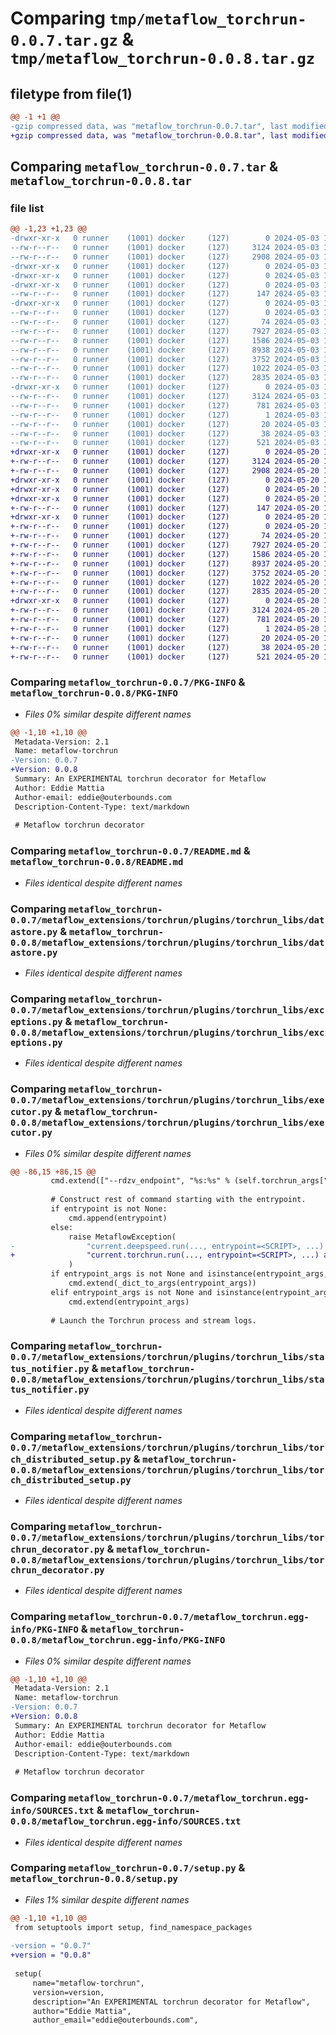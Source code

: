 # Comparing `tmp/metaflow_torchrun-0.0.7.tar.gz` & `tmp/metaflow_torchrun-0.0.8.tar.gz`

## filetype from file(1)

```diff
@@ -1 +1 @@
-gzip compressed data, was "metaflow_torchrun-0.0.7.tar", last modified: Fri May  3 18:40:45 2024, max compression
+gzip compressed data, was "metaflow_torchrun-0.0.8.tar", last modified: Mon May 20 18:54:53 2024, max compression
```

## Comparing `metaflow_torchrun-0.0.7.tar` & `metaflow_torchrun-0.0.8.tar`

### file list

```diff
@@ -1,23 +1,23 @@
-drwxr-xr-x   0 runner    (1001) docker     (127)        0 2024-05-03 18:40:45.478519 metaflow_torchrun-0.0.7/
--rw-r--r--   0 runner    (1001) docker     (127)     3124 2024-05-03 18:40:45.478519 metaflow_torchrun-0.0.7/PKG-INFO
--rw-r--r--   0 runner    (1001) docker     (127)     2908 2024-05-03 18:40:37.000000 metaflow_torchrun-0.0.7/README.md
-drwxr-xr-x   0 runner    (1001) docker     (127)        0 2024-05-03 18:40:45.474519 metaflow_torchrun-0.0.7/metaflow_extensions/
-drwxr-xr-x   0 runner    (1001) docker     (127)        0 2024-05-03 18:40:45.474519 metaflow_torchrun-0.0.7/metaflow_extensions/torchrun/
-drwxr-xr-x   0 runner    (1001) docker     (127)        0 2024-05-03 18:40:45.474519 metaflow_torchrun-0.0.7/metaflow_extensions/torchrun/plugins/
--rw-r--r--   0 runner    (1001) docker     (127)      147 2024-05-03 18:40:37.000000 metaflow_torchrun-0.0.7/metaflow_extensions/torchrun/plugins/mfextinit_torchrun.py
-drwxr-xr-x   0 runner    (1001) docker     (127)        0 2024-05-03 18:40:45.478519 metaflow_torchrun-0.0.7/metaflow_extensions/torchrun/plugins/torchrun_libs/
--rw-r--r--   0 runner    (1001) docker     (127)        0 2024-05-03 18:40:37.000000 metaflow_torchrun-0.0.7/metaflow_extensions/torchrun/plugins/torchrun_libs/__init__.py
--rw-r--r--   0 runner    (1001) docker     (127)       74 2024-05-03 18:40:37.000000 metaflow_torchrun-0.0.7/metaflow_extensions/torchrun/plugins/torchrun_libs/constants.py
--rw-r--r--   0 runner    (1001) docker     (127)     7927 2024-05-03 18:40:37.000000 metaflow_torchrun-0.0.7/metaflow_extensions/torchrun/plugins/torchrun_libs/datastore.py
--rw-r--r--   0 runner    (1001) docker     (127)     1586 2024-05-03 18:40:37.000000 metaflow_torchrun-0.0.7/metaflow_extensions/torchrun/plugins/torchrun_libs/exceptions.py
--rw-r--r--   0 runner    (1001) docker     (127)     8938 2024-05-03 18:40:37.000000 metaflow_torchrun-0.0.7/metaflow_extensions/torchrun/plugins/torchrun_libs/executor.py
--rw-r--r--   0 runner    (1001) docker     (127)     3752 2024-05-03 18:40:37.000000 metaflow_torchrun-0.0.7/metaflow_extensions/torchrun/plugins/torchrun_libs/status_notifier.py
--rw-r--r--   0 runner    (1001) docker     (127)     1022 2024-05-03 18:40:37.000000 metaflow_torchrun-0.0.7/metaflow_extensions/torchrun/plugins/torchrun_libs/torch_distributed_setup.py
--rw-r--r--   0 runner    (1001) docker     (127)     2835 2024-05-03 18:40:37.000000 metaflow_torchrun-0.0.7/metaflow_extensions/torchrun/plugins/torchrun_libs/torchrun_decorator.py
-drwxr-xr-x   0 runner    (1001) docker     (127)        0 2024-05-03 18:40:45.478519 metaflow_torchrun-0.0.7/metaflow_torchrun.egg-info/
--rw-r--r--   0 runner    (1001) docker     (127)     3124 2024-05-03 18:40:45.000000 metaflow_torchrun-0.0.7/metaflow_torchrun.egg-info/PKG-INFO
--rw-r--r--   0 runner    (1001) docker     (127)      781 2024-05-03 18:40:45.000000 metaflow_torchrun-0.0.7/metaflow_torchrun.egg-info/SOURCES.txt
--rw-r--r--   0 runner    (1001) docker     (127)        1 2024-05-03 18:40:45.000000 metaflow_torchrun-0.0.7/metaflow_torchrun.egg-info/dependency_links.txt
--rw-r--r--   0 runner    (1001) docker     (127)       20 2024-05-03 18:40:45.000000 metaflow_torchrun-0.0.7/metaflow_torchrun.egg-info/top_level.txt
--rw-r--r--   0 runner    (1001) docker     (127)       38 2024-05-03 18:40:45.478519 metaflow_torchrun-0.0.7/setup.cfg
--rw-r--r--   0 runner    (1001) docker     (127)      521 2024-05-03 18:40:37.000000 metaflow_torchrun-0.0.7/setup.py
+drwxr-xr-x   0 runner    (1001) docker     (127)        0 2024-05-20 18:54:53.523763 metaflow_torchrun-0.0.8/
+-rw-r--r--   0 runner    (1001) docker     (127)     3124 2024-05-20 18:54:53.523763 metaflow_torchrun-0.0.8/PKG-INFO
+-rw-r--r--   0 runner    (1001) docker     (127)     2908 2024-05-20 18:54:44.000000 metaflow_torchrun-0.0.8/README.md
+drwxr-xr-x   0 runner    (1001) docker     (127)        0 2024-05-20 18:54:53.519763 metaflow_torchrun-0.0.8/metaflow_extensions/
+drwxr-xr-x   0 runner    (1001) docker     (127)        0 2024-05-20 18:54:53.519763 metaflow_torchrun-0.0.8/metaflow_extensions/torchrun/
+drwxr-xr-x   0 runner    (1001) docker     (127)        0 2024-05-20 18:54:53.523763 metaflow_torchrun-0.0.8/metaflow_extensions/torchrun/plugins/
+-rw-r--r--   0 runner    (1001) docker     (127)      147 2024-05-20 18:54:44.000000 metaflow_torchrun-0.0.8/metaflow_extensions/torchrun/plugins/mfextinit_torchrun.py
+drwxr-xr-x   0 runner    (1001) docker     (127)        0 2024-05-20 18:54:53.523763 metaflow_torchrun-0.0.8/metaflow_extensions/torchrun/plugins/torchrun_libs/
+-rw-r--r--   0 runner    (1001) docker     (127)        0 2024-05-20 18:54:44.000000 metaflow_torchrun-0.0.8/metaflow_extensions/torchrun/plugins/torchrun_libs/__init__.py
+-rw-r--r--   0 runner    (1001) docker     (127)       74 2024-05-20 18:54:44.000000 metaflow_torchrun-0.0.8/metaflow_extensions/torchrun/plugins/torchrun_libs/constants.py
+-rw-r--r--   0 runner    (1001) docker     (127)     7927 2024-05-20 18:54:44.000000 metaflow_torchrun-0.0.8/metaflow_extensions/torchrun/plugins/torchrun_libs/datastore.py
+-rw-r--r--   0 runner    (1001) docker     (127)     1586 2024-05-20 18:54:44.000000 metaflow_torchrun-0.0.8/metaflow_extensions/torchrun/plugins/torchrun_libs/exceptions.py
+-rw-r--r--   0 runner    (1001) docker     (127)     8937 2024-05-20 18:54:44.000000 metaflow_torchrun-0.0.8/metaflow_extensions/torchrun/plugins/torchrun_libs/executor.py
+-rw-r--r--   0 runner    (1001) docker     (127)     3752 2024-05-20 18:54:44.000000 metaflow_torchrun-0.0.8/metaflow_extensions/torchrun/plugins/torchrun_libs/status_notifier.py
+-rw-r--r--   0 runner    (1001) docker     (127)     1022 2024-05-20 18:54:44.000000 metaflow_torchrun-0.0.8/metaflow_extensions/torchrun/plugins/torchrun_libs/torch_distributed_setup.py
+-rw-r--r--   0 runner    (1001) docker     (127)     2835 2024-05-20 18:54:44.000000 metaflow_torchrun-0.0.8/metaflow_extensions/torchrun/plugins/torchrun_libs/torchrun_decorator.py
+drwxr-xr-x   0 runner    (1001) docker     (127)        0 2024-05-20 18:54:53.523763 metaflow_torchrun-0.0.8/metaflow_torchrun.egg-info/
+-rw-r--r--   0 runner    (1001) docker     (127)     3124 2024-05-20 18:54:53.000000 metaflow_torchrun-0.0.8/metaflow_torchrun.egg-info/PKG-INFO
+-rw-r--r--   0 runner    (1001) docker     (127)      781 2024-05-20 18:54:53.000000 metaflow_torchrun-0.0.8/metaflow_torchrun.egg-info/SOURCES.txt
+-rw-r--r--   0 runner    (1001) docker     (127)        1 2024-05-20 18:54:53.000000 metaflow_torchrun-0.0.8/metaflow_torchrun.egg-info/dependency_links.txt
+-rw-r--r--   0 runner    (1001) docker     (127)       20 2024-05-20 18:54:53.000000 metaflow_torchrun-0.0.8/metaflow_torchrun.egg-info/top_level.txt
+-rw-r--r--   0 runner    (1001) docker     (127)       38 2024-05-20 18:54:53.523763 metaflow_torchrun-0.0.8/setup.cfg
+-rw-r--r--   0 runner    (1001) docker     (127)      521 2024-05-20 18:54:44.000000 metaflow_torchrun-0.0.8/setup.py
```

### Comparing `metaflow_torchrun-0.0.7/PKG-INFO` & `metaflow_torchrun-0.0.8/PKG-INFO`

 * *Files 0% similar despite different names*

```diff
@@ -1,10 +1,10 @@
 Metadata-Version: 2.1
 Name: metaflow-torchrun
-Version: 0.0.7
+Version: 0.0.8
 Summary: An EXPERIMENTAL torchrun decorator for Metaflow
 Author: Eddie Mattia
 Author-email: eddie@outerbounds.com
 Description-Content-Type: text/markdown
 
 # Metaflow torchrun decorator
```

### Comparing `metaflow_torchrun-0.0.7/README.md` & `metaflow_torchrun-0.0.8/README.md`

 * *Files identical despite different names*

### Comparing `metaflow_torchrun-0.0.7/metaflow_extensions/torchrun/plugins/torchrun_libs/datastore.py` & `metaflow_torchrun-0.0.8/metaflow_extensions/torchrun/plugins/torchrun_libs/datastore.py`

 * *Files identical despite different names*

### Comparing `metaflow_torchrun-0.0.7/metaflow_extensions/torchrun/plugins/torchrun_libs/exceptions.py` & `metaflow_torchrun-0.0.8/metaflow_extensions/torchrun/plugins/torchrun_libs/exceptions.py`

 * *Files identical despite different names*

### Comparing `metaflow_torchrun-0.0.7/metaflow_extensions/torchrun/plugins/torchrun_libs/executor.py` & `metaflow_torchrun-0.0.8/metaflow_extensions/torchrun/plugins/torchrun_libs/executor.py`

 * *Files 0% similar despite different names*

```diff
@@ -86,15 +86,15 @@
         cmd.extend(["--rdzv_endpoint", "%s:%s" % (self.torchrun_args["master_addr"], self.torchrun_args["master_port"])])
 
         # Construct rest of command starting with the entrypoint.
         if entrypoint is not None:
             cmd.append(entrypoint)
         else:
             raise MetaflowException(
-                "current.deepspeed.run(..., entrypoint=<SCRIPT>, ...) arg must be specified."
+                "current.torchrun.run(..., entrypoint=<SCRIPT>, ...) arg must be specified."
             )
         if entrypoint_args is not None and isinstance(entrypoint_args, dict):
             cmd.extend(_dict_to_args(entrypoint_args))
         elif entrypoint_args is not None and isinstance(entrypoint_args, list):
             cmd.extend(entrypoint_args)
 
         # Launch the Torchrun process and stream logs.
```

### Comparing `metaflow_torchrun-0.0.7/metaflow_extensions/torchrun/plugins/torchrun_libs/status_notifier.py` & `metaflow_torchrun-0.0.8/metaflow_extensions/torchrun/plugins/torchrun_libs/status_notifier.py`

 * *Files identical despite different names*

### Comparing `metaflow_torchrun-0.0.7/metaflow_extensions/torchrun/plugins/torchrun_libs/torch_distributed_setup.py` & `metaflow_torchrun-0.0.8/metaflow_extensions/torchrun/plugins/torchrun_libs/torch_distributed_setup.py`

 * *Files identical despite different names*

### Comparing `metaflow_torchrun-0.0.7/metaflow_extensions/torchrun/plugins/torchrun_libs/torchrun_decorator.py` & `metaflow_torchrun-0.0.8/metaflow_extensions/torchrun/plugins/torchrun_libs/torchrun_decorator.py`

 * *Files identical despite different names*

### Comparing `metaflow_torchrun-0.0.7/metaflow_torchrun.egg-info/PKG-INFO` & `metaflow_torchrun-0.0.8/metaflow_torchrun.egg-info/PKG-INFO`

 * *Files 0% similar despite different names*

```diff
@@ -1,10 +1,10 @@
 Metadata-Version: 2.1
 Name: metaflow-torchrun
-Version: 0.0.7
+Version: 0.0.8
 Summary: An EXPERIMENTAL torchrun decorator for Metaflow
 Author: Eddie Mattia
 Author-email: eddie@outerbounds.com
 Description-Content-Type: text/markdown
 
 # Metaflow torchrun decorator
```

### Comparing `metaflow_torchrun-0.0.7/metaflow_torchrun.egg-info/SOURCES.txt` & `metaflow_torchrun-0.0.8/metaflow_torchrun.egg-info/SOURCES.txt`

 * *Files identical despite different names*

### Comparing `metaflow_torchrun-0.0.7/setup.py` & `metaflow_torchrun-0.0.8/setup.py`

 * *Files 1% similar despite different names*

```diff
@@ -1,10 +1,10 @@
 from setuptools import setup, find_namespace_packages
 
-version = "0.0.7"
+version = "0.0.8"
 
 setup(
     name="metaflow-torchrun",
     version=version,
     description="An EXPERIMENTAL torchrun decorator for Metaflow",
     author="Eddie Mattia",
     author_email="eddie@outerbounds.com",
```

